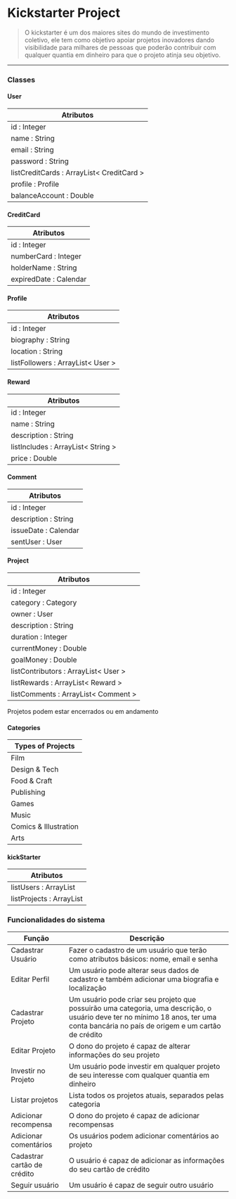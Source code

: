 # Kickstarter Project

> O kickstarter é um dos maiores sites do mundo de investimento coletivo, 
> ele tem como objetivo apoiar projetos inovadores dando visibilidade
> para milhares de pessoas que poderão contribuir com qualquer quantia
> em dinheiro para que o projeto atinja seu objetivo.
***

### Classes

#### User
| Atributos |
| ------ |
| id : Integer |
| name : String |
| email : String |
| password : String |
| listCreditCards : ArrayList< CreditCard > |
| profile : Profile |
| balanceAccount : Double |

#### CreditCard
| Atributos |
| ------ |
| id : Integer |
| numberCard : Integer |
| holderName : String |
| expiredDate : Calendar |

#### Profile
| Atributos |
| ------ |
| id : Integer |
| biography : String |
| location : String |
| listFollowers : ArrayList< User > |
  
#### Reward
| Atributos |
| ------ |
| id : Integer |
| name : String |
| description : String |
| listIncludes : ArrayList< String > |
| price : Double |
  
#### Comment
| Atributos |
| ------ |
| id : Integer |
| description : String |
| issueDate : Calendar |
| sentUser : User |

#### Project
| Atributos |
| ------ |
| id : Integer |
| category : Category |
| owner : User |
| description : String |
| duration : Integer |
| currentMoney : Double |
| goalMoney : Double |
| listContributors : ArrayList< User > |
| listRewards : ArrayList< Reward > |
| listComments : ArrayList< Comment > |

Projetos podem estar encerrados ou em andamento
  
#### Categories
| Types of Projects |
| ------ |
| Film |
| Design & Tech |
| Food & Craft |
| Publishing |
| Games |
| Music |
| Comics & Illustration |
| Arts |

#### kickStarter
| Atributos |
| ------ |
| listUsers : ArrayList<User> |
| listProjects : ArrayList<Project> |

### Funcionalidades do sistema

| Função | Descrição |
| ------ | ------ |
| Cadastrar Usuário | Fazer o cadastro de um usuário que terão como atributos básicos: nome, email e senha |
| Editar Perfil | Um usuário pode alterar seus dados de cadastro e também adicionar uma biografia e localização |
| Cadastrar Projeto | Um usuário pode criar seu projeto que possuirão uma categoria, uma descrição, o usuário deve ter no mínimo 18 anos, ter uma conta bancária no país de origem e um cartão de crédito |
| Editar Projeto | O dono do projeto é capaz de alterar informações do seu projeto |
| Investir no Projeto | Um usuário pode investir em qualquer projeto de seu interesse com qualquer quantia em dinheiro |
| Listar projetos | Lista todos os projetos atuais, separados pelas categoria |
| Adicionar recompensa | O dono do projeto é capaz de adicionar recompensas |
| Adicionar comentários | Os usuários podem adicionar comentários ao projeto |
| Cadastrar cartão de crédito | O usuário é capaz de adicionar as informações do seu cartão de crédito |
| Seguir usuário | Um usuário é capaz de seguir outro usuário |

